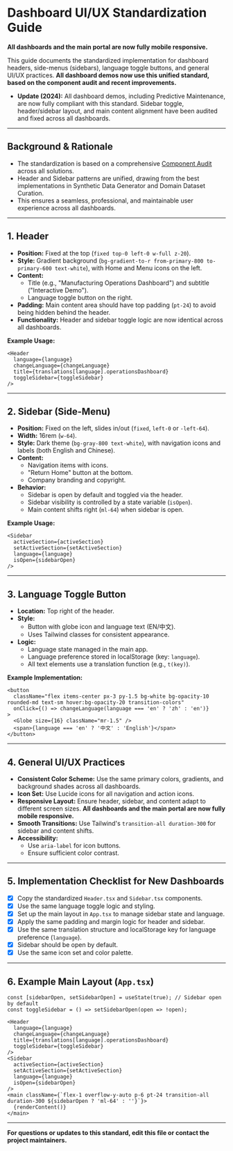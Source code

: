 # Dashboard UI/UX Standardization Guide

**All dashboards and the main portal are now fully mobile responsive.**

This guide documents the standardized implementation for dashboard headers, side-menus (sidebars), language toggle buttons, and general UI/UX practices. **All dashboard demos now use this unified standard, based on the component audit and recent improvements.**

- **Update (2024):** All dashboard demos, including Predictive Maintenance, are now fully compliant with this standard. Sidebar toggle, header/sidebar layout, and main content alignment have been audited and fixed across all dashboards.

---

## Background & Rationale
- The standardization is based on a comprehensive [Component Audit](../improvements/component-audit.md) across all solutions.
- Header and Sidebar patterns are unified, drawing from the best implementations in Synthetic Data Generator and Domain Dataset Curation.
- This ensures a seamless, professional, and maintainable user experience across all dashboards.

---

## 1. Header
- **Position:** Fixed at the top (`fixed top-0 left-0 w-full z-20`).
- **Style:** Gradient background (`bg-gradient-to-r from-primary-800 to-primary-600 text-white`), with Home and Menu icons on the left.
- **Content:**
  - Title (e.g., "Manufacturing Operations Dashboard") and subtitle ("Interactive Demo").
  - Language toggle button on the right.
- **Padding:** Main content area should have top padding (`pt-24`) to avoid being hidden behind the header.
- **Functionality:** Header and sidebar toggle logic are now identical across all dashboards.

**Example Usage:**
```tsx
<Header 
  language={language} 
  changeLanguage={changeLanguage} 
  title={translations[language].operationsDashboard} 
  toggleSidebar={toggleSidebar}
/>
```

---

## 2. Sidebar (Side-Menu)
- **Position:** Fixed on the left, slides in/out (`fixed`, `left-0` or `-left-64`).
- **Width:** 16rem (`w-64`).
- **Style:** Dark theme (`bg-gray-800 text-white`), with navigation icons and labels (both English and Chinese).
- **Content:**
  - Navigation items with icons.
  - "Return Home" button at the bottom.
  - Company branding and copyright.
- **Behavior:**
  - Sidebar is open by default and toggled via the header.
  - Sidebar visibility is controlled by a state variable (`isOpen`).
  - Main content shifts right (`ml-64`) when sidebar is open.

**Example Usage:**
```tsx
<Sidebar 
  activeSection={activeSection}
  setActiveSection={setActiveSection}
  language={language}
  isOpen={sidebarOpen}
/>
```

---

## 3. Language Toggle Button
- **Location:** Top right of the header.
- **Style:**
  - Button with globe icon and language text (EN/中文).
  - Uses Tailwind classes for consistent appearance.
- **Logic:**
  - Language state managed in the main app.
  - Language preference stored in localStorage (key: `language`).
  - All text elements use a translation function (e.g., `t(key)`).

**Example Implementation:**
```tsx
<button 
  className="flex items-center px-3 py-1.5 bg-white bg-opacity-10 rounded-md text-sm hover:bg-opacity-20 transition-colors"
  onClick={() => changeLanguage(language === 'en' ? 'zh' : 'en')}
>
  <Globe size={16} className="mr-1.5" />
  <span>{language === 'en' ? '中文' : 'English'}</span>
</button>
```

---

## 4. General UI/UX Practices
- **Consistent Color Scheme:** Use the same primary colors, gradients, and background shades across all dashboards.
- **Icon Set:** Use Lucide icons for all navigation and action icons.
- **Responsive Layout:** Ensure header, sidebar, and content adapt to different screen sizes. **All dashboards and the main portal are now fully mobile responsive.**
- **Smooth Transitions:** Use Tailwind's `transition-all duration-300` for sidebar and content shifts.
- **Accessibility:**
  - Use `aria-label` for icon buttons.
  - Ensure sufficient color contrast.

---

## 5. Implementation Checklist for New Dashboards
- [x] Copy the standardized `Header.tsx` and `Sidebar.tsx` components.
- [x] Use the same language toggle logic and styling.
- [x] Set up the main layout in `App.tsx` to manage sidebar state and language.
- [x] Apply the same padding and margin logic for header and sidebar.
- [x] Use the same translation structure and localStorage key for language preference (`language`).
- [x] Sidebar should be open by default.
- [x] Use the same icon set and color palette.

---

## 6. Example Main Layout (`App.tsx`)
```tsx
const [sidebarOpen, setSidebarOpen] = useState(true); // Sidebar open by default
const toggleSidebar = () => setSidebarOpen(open => !open);

<Header 
  language={language} 
  changeLanguage={changeLanguage} 
  title={translations[language].operationsDashboard} 
  toggleSidebar={toggleSidebar}
/>
<Sidebar 
  activeSection={activeSection}
  setActiveSection={setActiveSection}
  language={language}
  isOpen={sidebarOpen}
/>
<main className={`flex-1 overflow-y-auto p-6 pt-24 transition-all duration-300 ${sidebarOpen ? 'ml-64' : ''}`}>
  {renderContent()}
</main>
```

---

**For questions or updates to this standard, edit this file or contact the project maintainers.** 